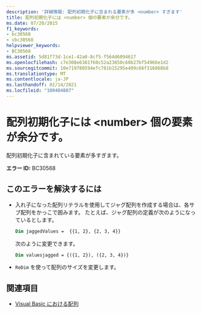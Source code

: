 ```yaml
---
description: '詳細情報: 配列初期化子に含まれる要素が多 <number> すぎます'
title: 配列初期化子には <number> 個の要素が余分です。
ms.date: 07/20/2015
f1_keywords:
- bc30568
- vbc30568
helpviewer_keywords:
- BC30568
ms.assetid: 5d81f73d-1ce1-42a0-8cf5-f564d6094617
ms.openlocfilehash: c7e308e6381f60c52a23850c60b27bf54966e1d2
ms.sourcegitcommit: 10e719780594efc781b15295e499c66f316068b8
ms.translationtype: MT
ms.contentlocale: ja-JP
ms.lasthandoff: 02/14/2021
ms.locfileid: "100484887"
---
```

# <a name="array-initializer-has-number-too-many-elements"></a>配列初期化子には \<number> 個の要素が余分です。

配列初期化子に含まれている要素が多すぎます。

**エラー ID:** BC30568

## <a name="to-correct-this-error"></a>このエラーを解決するには

- 入れ子になった配列リテラルを使用してジャグ配列を作成する場合は、各サブ配列をかっこで囲みます。 たとえば、ジャグ配列の定義が次のようになっているとします。

  ```vb
  Dim jaggedValues =  {{1, 2}, {2, 3, 4}}
  ```

  次のように変更できます。

  ```vb
  Dim valuesjagged = {({1, 2}), ({2, 3, 4})}
  ```

- `ReDim` を使って配列のサイズを変更します。

## <a name="see-also"></a>関連項目

- [Visual Basic における配列](../programming-guide/language-features/arrays/index.md)
